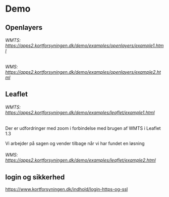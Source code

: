 # Demo

## Openlayers

###### WMTS: https://apps2.kortforsyningen.dk/demo/examples/openlayers/example1.html


###### WMS: https://apps2.kortforsyningen.dk/demo/examples/openlayers/example2.html



## Leaflet

###### WMTS: https://apps2.kortforsyningen.dk/demo/examples/leaflet/example1.html
Der er udfordringer med zoom i forbindelse med brugen af WMTS i Leaflet 1.3

Vi arbejder på sagen og vender tilbage når vi har fundet en løsning 

###### WMS: https://apps2.kortforsyningen.dk/demo/examples/leaflet/example2.html




## login og sikkerhed
https://www.kortforsyningen.dk/indhold/login-https-og-ssl
